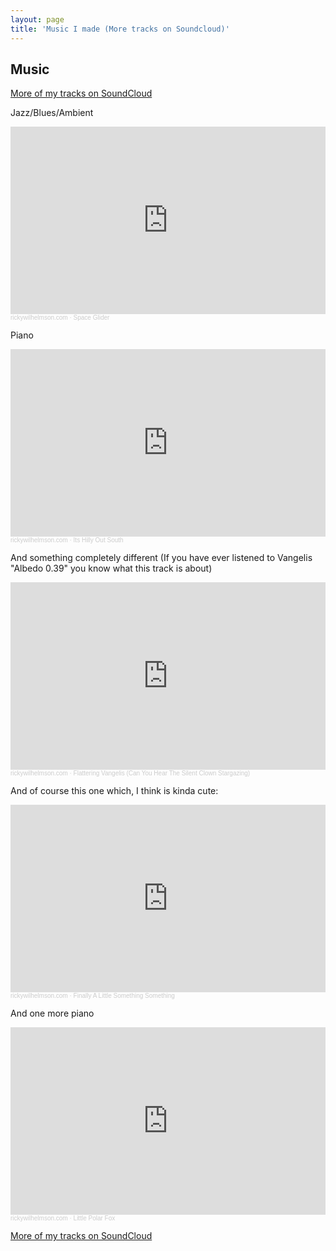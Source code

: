 ```yaml
---
layout: page
title: 'Music I made (More tracks on Soundcloud)'
---
```



## Music

[More of my tracks on SoundCloud](https://soundcloud.com/user-389425808/tracks)

Jazz/Blues/Ambient

<iframe width="100%" height="300" scrolling="no" frameborder="no" allow="autoplay" src="https://w.soundcloud.com/player/?url=https%3A//api.soundcloud.com/tracks/1180091389&color=%23ff5500&auto_play=false&hide_related=false&show_comments=true&show_user=true&show_reposts=false&show_teaser=true&visual=true"></iframe><div style="font-size: 10px; color: #cccccc;line-break: anywhere;word-break: normal;overflow: hidden;white-space: nowrap;text-overflow: ellipsis; font-family: Interstate,Lucida Grande,Lucida Sans Unicode,Lucida Sans,Garuda,Verdana,Tahoma,sans-serif;font-weight: 100;"><a href="https://soundcloud.com/user-389425808" title="rickywilhelmson.com" target="_blank" style="color: #cccccc; text-decoration: none;">rickywilhelmson.com</a> · <a href="https://soundcloud.com/user-389425808/space-glider" title="Space Glider" target="_blank" style="color: #cccccc; text-decoration: none;">Space Glider</a></div>


Piano

<iframe width="100%" height="300" scrolling="no" frameborder="no" allow="autoplay" src="https://w.soundcloud.com/player/?url=https%3A//api.soundcloud.com/tracks/929082784&color=%23ff5500&auto_play=false&hide_related=false&show_comments=true&show_user=true&show_reposts=false&show_teaser=true&visual=true"></iframe><div style="font-size: 10px; color: #cccccc;line-break: anywhere;word-break: normal;overflow: hidden;white-space: nowrap;text-overflow: ellipsis; font-family: Interstate,Lucida Grande,Lucida Sans Unicode,Lucida Sans,Garuda,Verdana,Tahoma,sans-serif;font-weight: 100;"><a href="https://soundcloud.com/user-389425808" title="rickywilhelmson.com" target="_blank" style="color: #cccccc; text-decoration: none;">rickywilhelmson.com</a> · <a href="https://soundcloud.com/user-389425808/its-hilly-out-south" title="Its Hilly Out South" target="_blank" style="color: #cccccc; text-decoration: none;">Its Hilly Out South</a></div>


And something completely different (If you have ever listened to Vangelis "Albedo 0.39" you know what this track is about)

<iframe width="100%" height="300" scrolling="no" frameborder="no" allow="autoplay" src="https://w.soundcloud.com/player/?url=https%3A//api.soundcloud.com/tracks/1055076367&color=%23ff5500&auto_play=false&hide_related=false&show_comments=true&show_user=true&show_reposts=false&show_teaser=true&visual=true"></iframe><div style="font-size: 10px; color: #cccccc;line-break: anywhere;word-break: normal;overflow: hidden;white-space: nowrap;text-overflow: ellipsis; font-family: Interstate,Lucida Grande,Lucida Sans Unicode,Lucida Sans,Garuda,Verdana,Tahoma,sans-serif;font-weight: 100;"><a href="https://soundcloud.com/user-389425808" title="rickywilhelmson.com" target="_blank" style="color: #cccccc; text-decoration: none;">rickywilhelmson.com</a> · <a href="https://soundcloud.com/user-389425808/flattering-vangelis-can-you-hear-the-silent-clown-stargazing" title="Flattering Vangelis (Can You Hear The Silent Clown Stargazing)" target="_blank" style="color: #cccccc; text-decoration: none;">Flattering Vangelis (Can You Hear The Silent Clown Stargazing)</a></div>


And of course this one which, I think is kinda cute:

<iframe width="100%" height="300" scrolling="no" frameborder="no" allow="autoplay" src="https://w.soundcloud.com/player/?url=https%3A//api.soundcloud.com/tracks/1044482125&color=%23ff5500&auto_play=false&hide_related=false&show_comments=true&show_user=true&show_reposts=false&show_teaser=true&visual=true"></iframe><div style="font-size: 10px; color: #cccccc;line-break: anywhere;word-break: normal;overflow: hidden;white-space: nowrap;text-overflow: ellipsis; font-family: Interstate,Lucida Grande,Lucida Sans Unicode,Lucida Sans,Garuda,Verdana,Tahoma,sans-serif;font-weight: 100;"><a href="https://soundcloud.com/user-389425808" title="rickywilhelmson.com" target="_blank" style="color: #cccccc; text-decoration: none;">rickywilhelmson.com</a> · <a href="https://soundcloud.com/user-389425808/finally-a-little-something-something" title="Finally A Little Something Something" target="_blank" style="color: #cccccc; text-decoration: none;">Finally A Little Something Something</a></div>

And one more piano

<iframe width="100%" height="300" scrolling="no" frameborder="no" allow="autoplay" src="https://w.soundcloud.com/player/?url=https%3A//api.soundcloud.com/tracks/1174675795&color=%23ff5500&auto_play=false&hide_related=false&show_comments=true&show_user=true&show_reposts=false&show_teaser=true&visual=true"></iframe><div style="font-size: 10px; color: #cccccc;line-break: anywhere;word-break: normal;overflow: hidden;white-space: nowrap;text-overflow: ellipsis; font-family: Interstate,Lucida Grande,Lucida Sans Unicode,Lucida Sans,Garuda,Verdana,Tahoma,sans-serif;font-weight: 100;"><a href="https://soundcloud.com/user-389425808" title="rickywilhelmson.com" target="_blank" style="color: #cccccc; text-decoration: none;">rickywilhelmson.com</a> · <a href="https://soundcloud.com/user-389425808/little-polar-fox" title="Little Polar Fox" target="_blank" style="color: #cccccc; text-decoration: none;">Little Polar Fox</a></div>


[More of my tracks on SoundCloud](https://soundcloud.com/user-389425808/tracks)


